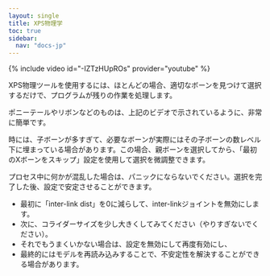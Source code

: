 ```yaml
---
layout: single
title: XPS物理学
toc: true
sidebar:
  nav: "docs-jp"
---
```


{% include video id="-IZTzHUpROs" provider="youtube" %}

XPS物理ツールを使用するには、ほとんどの場合、適切なボーンを見つけて選択するだけで、プログラムが残りの作業を処理します。

ポニーテールやリボンなどのものは、上記のビデオで示されているように、非常に簡単です。

時には、子ボーンが多すぎて、必要なボーンが実際にはその子ボーンの数レベル下に埋まっている場合があります。この場合、親ボーンを選択してから、「最初のXボーンをスキップ」設定を使用して選択を微調整できます。

プロセス中に何かが混乱した場合は、パニックにならないでください。選択を完了した後、設定で安定させることができます。
* 最初に「inter-link dist」を0に減らして、inter-linkジョイントを無効にします。
* 次に、コライダーサイズを少し大きくしてみてください（やりすぎないでください）。
* それでもうまくいかない場合は、設定を無効にして再度有効にし、
* 最終的にはモデルを再読み込みすることで、不安定性を解決することができる場合があります。